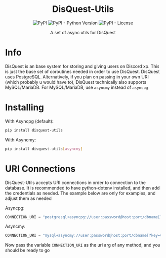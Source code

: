 <div align=center>


# DisQuest-Utils

![PyPI](https://img.shields.io/pypi/v/disquest-utils?label=PyPi&logo=pypi&logoColor=white) ![PyPI - Python Version](https://img.shields.io/pypi/pyversions/disquest-utils?label=Python&logo=python&logoColor=white)
![PyPI - License](https://img.shields.io/pypi/l/disquest-utils?label=License&logo=github&logoColor=white)

A set of async utils for DisQuest

<div align=left>

# Info

DisQuest is an base system for storing and giving users on Discord xp. This is just the base set of coroutines needed in order to use DisQuest. DisQuest uses PostgreSQL. Alternatively, if you plan on passing in your own URI (which probably u would have to), DisQuest technically also supports MySQL/MariaDB. For MySQL/MariaDB, use `asyncmy` instead of `asyncpg`

# Installing


With Asyncpg (default):

```sh
pip install disquest-utils
```
With Asyncmy:

```sh
pip install disquest-utils[asyncmy]
```

# URI Connections

DisQuest-Utils accepts URI connections in order to connection to the database. It is recommended to have python-dotenv installed, and then add the credentials as needed. The example below are only for examples, and adjust them as needed

Asyncpg:

```python
CONNECTION_URI = "postgresql+asyncpg://user:password@host:port/dbname[?key=value&key=value...]"
```

Asyncmy:

```python
CONNECTION_URI = "mysql+asyncmy://user:password@host:port/dbname[?key=value&key=value...]"
```

Now pass the variable `CONNECTION_URI` as the uri arg of any method, and you should be ready to go